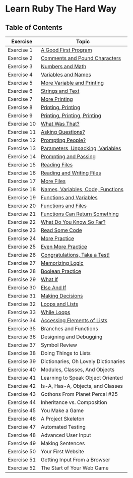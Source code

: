 # Learn Ruby The Hard Way

## Table of Contents
| Exercise                | Topic           
|--------------------|---------------------| 
| Exercise 1 | [A Good First Program](exercises/ex01.rb)
| Exercise 2 | [Comments and Pound Characters](exercises/ex02.rb)
| Exercise 3 | [Numbers and Math](exercises/ex03.rb)
| Exercise 4 | [Variables and Names](exercises/ex04.rb)
| Exercise 5 | [More Variable and Printing](exercises/ex05.rb)
| Exercise 6 | [Strings and Text](exercises/ex06.rb)
| Exercise 7 | [More Printing](exercises/ex07.rb)
| Exercise 8 | [Printing, Printing](exercises/ex08.rb)
| Exercise 9 | [Printing, Printing, Printing](exercises/ex09.rb)
| Exercise 10 | [What Was That?](exercises/ex10.rb)
| Exercise 11 | [Asking Questions?](exercises/ex11.rb)
| Exercise 12 | [Prompting People?](exercises/ex12.rb)
| Exercise 13 | [Parameters, Unpacking, Variables](exercises/ex13.rb)
| Exercise 14 | [Prompting and Passing](exercises/ex14.rb)
| Exercise 15 | [Reading Files](exercises/ex15.rb)
| Exercise 16 | [Reading and Writing Files](exercises/ex16.rb)
| Exercise 17 | [More Files](exercises/ex17.rb)
| Exercise 18 | [Names, Variables, Code, Functions](exercises/ex18.rb)
| Exercise 19 | [Functions and Variables](exercises/ex19.rb)
| Exercise 20 | [Functions and Files](exercises/ex20.rb)
| Exercise 21 | [Functions Can Return Something](exercies/ex21.rb)
| Exercise 22 | [What Do You Know So Far?](exercises/ex22.md)
| Exercise 23 | [Read Some Code](exercises/ex23.rb)
| Exercise 24 | [More Practice](exercises/ex24.rb)
| Exercise 25 | [Even More Practice](exercises/ex25.rb)
| Exercise 26 | [Congratulations, Take a Test!](exercises/ex26.rb)
| Exercise 27 | [Memorizing Logic](exercises/ex27.md)
| Exercise 28 | [Boolean Practice](exercises/ex28.rb)
| Exercise 29 | [What If](exercises/ex29.rb)
| Exercise 30 | [Else And If](exercises/ex30.rb)
| Exercise 31 | [Making Decisions](exercises/ex31.rb)
| Exercise 32 | [Loops and Lists](exercises/ex32.rb)
| Exercise 33 | [While Loops](exercises/ex33.rb)
| Exercise 34 | [Accessing Elements of Lists](exercises/ex34.rb)
| Exercise 35 | Branches and Functions
| Exercise 36 | Designing and Debugging
| Exercise 37 | Symbol Review
| Exercise 38 | Doing Things to Lists
| Exercise 39 | Dictionaries, Oh Lovely Dictionaries
| Exercise 40 | Modules, Classes, And Objects
| Exercise 41 | Learning to Speak Object Oriented
| Exercise 42 | Is-A, Has-A, Objects, and Classes
| Exercise 43 | Gothons From Planet Percal #25
| Exercise 44 | Inheritance vs. Composition
| Exercise 45 | You Make a Game
| Exercise 46 | A Project Skeleton
| Exercise 47 | Automated Testing
| Exercise 48 | Advanced User Input
| Exercise 49 | Making Sentences
| Exercise 50 | Your First Website
| Exercise 51 | Getting Input From a Browser
| Exercise 52 | The Start of Your Web Game
